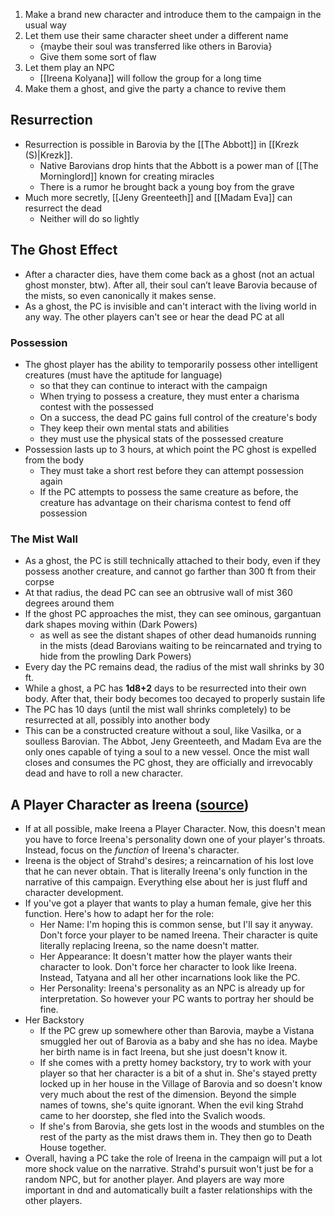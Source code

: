 1. Make a brand new character and introduce them to the campaign in the usual way
2. Let them use their same character sheet under a different name
	- {maybe their soul was transferred like others in Barovia}
	- Give them some sort of flaw
3. Let them play an NPC
	- [[Ireena Kolyana]] will follow the group for a long time
4. Make them a ghost, and give the party a chance to revive them

## Resurrection
- Resurrection is possible in Barovia by the [[The Abbott]] in [[Krezk (S)|Krezk]].
	- Native Barovians drop hints that the Abbott is a power man of [[The Morninglord]] known for creating miracles
	- There is a rumor he brought back a young boy from the grave
- Much more secretly, [[Jeny Greenteeth]] and [[Madam Eva]] can resurrect the dead
	- Neither will do so lightly

## The Ghost Effect
- After a character dies, have them come back as a ghost (not an actual ghost monster, btw). After all, their soul can’t leave Barovia because of the mists, so even canonically it makes sense.
- As a ghost, the PC is invisible and can't interact with the living world in any way. The other players can't see or hear the dead PC at all

### Possession
- The ghost player has the ability to temporarily possess other intelligent creatures (must have the aptitude for language)
	- so that they can continue to interact with the campaign
	- When trying to possess a creature, they must enter a charisma contest with the possessed
	- On a success, the dead PC gains full control of the creature's body
	- They keep their own mental stats and abilities
	- they must use the physical stats of the possessed creature
- Possession lasts up to 3 hours, at which point the PC ghost is expelled from the body
	- They must take a short rest before they can attempt possession again
	- If the PC attempts to possess the same creature as before, the creature has advantage on their charisma contest to fend off possession
 
### The Mist Wall
- As a ghost, the PC is still technically attached to their body, even if they possess another creature, and cannot go farther than 300 ft from their corpse
- At that radius, the dead PC can see an obtrusive wall of mist 360 degrees around them
- If the ghost PC approaches the mist, they can see ominous, gargantuan dark shapes moving within (Dark Powers)
	- as well as see the distant shapes of other dead humanoids running in the mists (dead Barovians waiting to be reincarnated and trying to hide from the prowling Dark Powers)
- Every day the PC remains dead, the radius of the mist wall shrinks by 30 ft.
- While a ghost, a PC has **1d8+2** days to be resurrected into their own body. After that, their body becomes too decayed to properly sustain life
- The PC has 10 days (until the mist wall shrinks completely) to be resurrected at all, possibly into another body
- This can be a constructed creature without a soul, like Vasilka, or a soulless Barovian. The Abbot, Jeny Greenteeth, and Madam Eva are the only ones capable of tying a soul to a new vessel. Once the mist wall closes and consumes the PC ghost, they are officially and irrevocably dead and have to roll a new character.

## A Player Character as Ireena ([source](https://www.reddit.com/r/CurseofStrahd/comments/8xu9lo/fleshing_out_curse_of_strahd_the_village_of/))
- If at all possible, make Ireena a Player Character. Now, this doesn't mean you have to force Ireena's personality down one of your player's throats. Instead, focus on the _function_ of Ireena's character.
- Ireena is the object of Strahd's desires; a reincarnation of his lost love that he can never obtain. That is literally Ireena's only function in the narrative of this campaign. Everything else about her is just fluff and character development.
- If you've got a player that wants to play a human female, give her this function. Here's how to adapt her for the role:
    - Her Name: I'm hoping this is common sense, but I'll say it anyway. Don't force your player to be named Ireena. Their character is quite literally replacing Ireena, so the name doesn't matter.
    - Her Appearance: It doesn't matter how the player wants their character to look. Don't force her character to look like Ireena. Instead, Tatyana and all her other incarnations look like the PC.
    - Her Personality: Ireena's personality as an NPC is already up for interpretation. So however your PC wants to portray her should be fine.
- Her Backstory
    - If the PC grew up somewhere other than Barovia, maybe a Vistana smuggled her out of Barovia as a baby and she has no idea. Maybe her birth name is in fact Ireena, but she just doesn't know it.
    - If she comes with a pretty homey backstory, try to work with your player so that her character is a bit of a shut in. She's stayed pretty locked up in her house in the Village of Barovia and so doesn't know very much about the rest of the dimension. Beyond the simple names of towns, she's quite ignorant. When the evil king Strahd came to her doorstep, she fled into the Svalich woods.
    - If she's from Barovia, she gets lost in the woods and stumbles on the rest of the party as the mist draws them in. They then go to Death House together.
- Overall, having a PC take the role of Ireena in the campaign will put a lot more shock value on the narrative. Strahd's pursuit won't just be for a random NPC, but for another player. And players are way more important in dnd and automatically built a faster relationships with the other players.